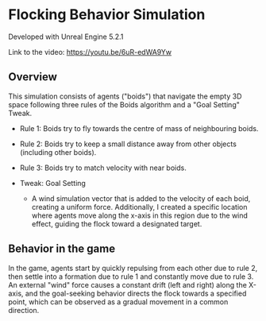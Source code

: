 # Flocking Behavior Simulation

Developed with Unreal Engine 5.2.1

Link to the video: https://youtu.be/6uR-edWA9Yw

## Overview
This simulation consists of agents ("boids") that navigate the empty 3D space following three rules of the Boids algorithm and a "Goal Setting" Tweak.

- Rule 1: Boids try to fly towards the centre of mass of neighbouring boids.

- Rule 2: Boids try to keep a small distance away from other objects (including other boids).

- Rule 3: Boids try to match velocity with near boids.


- Tweak: Goal Setting
  - A wind simulation vector that is added to the velocity of each boid, creating a uniform force. Additionally, I created a specific location where agents move along the x-axis in this region due to the wind effect, guiding the flock toward a designated target.

## Behavior in the game
In the game, agents start by quickly repulsing from each other due to rule 2, then settle into a formation due to rule 1 and constantly move due to rule 3. An external "wind" force causes a constant drift (left and right) along the X-axis, and the goal-seeking behavior directs the flock towards a specified point, which can be observed as a gradual movement in a common direction.
